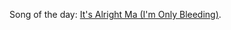 Song of the day: <a href="https://www.youtube.com/watch?v=_CJHbfkROow">It's Alright Ma (I'm Only Bleeding)</a>.
